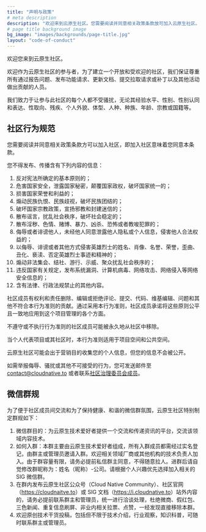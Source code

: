 ```yaml
---
title: "声明与政策"
# meta description
description: "欢迎来到云原生社区。您需要阅读并同意相关政策条款放可加入云原生社区。"
# page title background image
bg_image: "images/backgrounds/page-title.jpg"
layout: "code-of-conduct"
---
```


欢迎您来到云原生社区。

欢迎作为云原生社区的参与者，为了建立一个开放和受欢迎的社区，我们保证尊重所有通过报告问题、发布功能请求、更新文档、提交拉取请求或补丁以及其他活动做出贡献的人员。

我们致力于让参与此社区的每个人都不受骚扰，无论其经验水平、性别、性别认同和表达、性取向、残疾、个人外貌、体型、人种、种族、年龄、宗教或国籍等。

## 社区行为规范

您需要阅读并同意相关政策条款方可以加入社区，即加入社区意味着您同意本条款。

您不得发布、传播含有下列内容的信息：

1. 反对宪法所确定的基本原则的；
2. 危害国家安全，泄露国家秘密，颠覆国家政权，破坏国家统一的；
3. 损害国家荣誉和利益的；
4. 煽动民族仇恨、民族歧视，破坏民族团结的；
5. 破坏国家宗教政策，宣扬邪教和封建迷信的；
6. 散布谣言，扰乱社会秩序，破坏社会稳定的；
7. 散布淫秽、色情、赌博、暴力、凶杀、恐怖或者教唆犯罪的；
8. 侮辱或者诽谤他人，未经他人同意泄露他人隐私或个人信息，侵害他人合法权益的；
9. 以侮辱、诽谤或者其他方式侵害英雄烈士的姓名、肖像、名誉、荣誉，歪曲、丑化、亵渎、否定英雄烈士事迹和精神的；
10. 煽动非法集会、结社、游行、示威、聚众扰乱社会秩序的；
11. 违反国家有关规定，发布系统漏洞、计算机病毒、网络攻击、网络侵入等网络安全信息的；
12. 含有法律、行政法规禁止的其他内容。

社区成员有权利和责任删除、编辑或拒绝评论、提交、代码、维基编辑、问题和其他不符合本行为准则的贡献。通过采用本行为准则，社区成员承诺将这些原则公平且一致地应用到这个项目管理的各个方面。

不遵守或不执行行为准则的社区成员可能被永久地从社区中移除。

当个人代表项目或其社区时，本行为准则适用于项目空间和公共空间。

云原生社区可能会出于营销目的收集您的个人信息，但您的信息不会被公开。

如需举报侮辱、骚扰或其他不可接受的行为，您可发送邮件至 [contact@cloudnative.to](mailto:contact@cloudnative.to) 或者联系[社区治理委员会成员](/team/)。

## 微信群规

为了便于社区成员间交流和为了保持健康、和谐的微信群氛围，云原生社区特别制定群规如下：

1. 微信群目的：为云原生技术爱好者提供一个交流和传递资讯的平台，交流该领域内容技术。
2. 如何入群：本群主要由云原生技术爱好者组成，所有入群成员都需经过实名登记，由群主或管理员邀请入群。欢迎相关领域厂商或其他机构的技术负责人加入。由于群容量有限，请务必提前私信群主同意，不得随意拉人。进群后请自觉修改群昵称为：姓名（昵称）-公司。请根据个人兴趣优先选择加入相关的 SIG 微信群。
3. 在群内发布云原生社区公众号（Cloud Native Community）、社区官网（<https://cloudnaitve.to>）或 SIG 文档（<https://i.cloudnative.to>）站外内容的，请务必提前联系群主和管理员，统一进行洽谈处理，杜绝微商、假红包、三色新闻、重复信息刷屏、非业内相关拉票、点赞，一经发现直接移除本群。
4. 欢迎原创技术干货投稿，包括但不限于技术介绍，行业观察，知识科普，可随时联系群主或管理员。